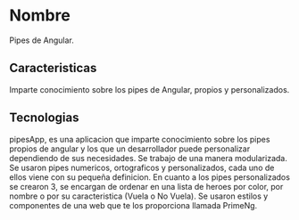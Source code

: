 # Nombre

Pipes de Angular.

## Caracteristicas

Imparte conocimiento sobre los pipes de Angular, propios y personalizados.

## Tecnologias

pipesApp, es una aplicacion que imparte conocimiento sobre los pipes propios de angular y los que un desarrollador puede personalizar dependiendo de sus necesidades. Se trabajo de una manera modularizada. Se usaron pipes numericos, ortograficos y personalizados, cada uno de ellos viene con su pequeña definicion. En cuanto a los pipes personalizados se crearon 3, se encargan de ordenar en una lista de heroes por color, por nombre o por su caracteristica (Vuela o No Vuela). Se usaron estilos y componentes de una web que te los proporciona llamada PrimeNg.






